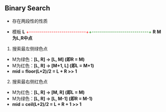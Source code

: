 ## Binary Search

+ 存在两段性的性质

+ 模板
**L**  <font color="red">+----------------------------+</font><font color="green">+----------------------------+</font>  **R**
**M为L,R中点**

1. 搜索最左侧绿色点
  - M为绿色：**[L, R] -> [L, M] (即R = M)**
  - M为红色：**[L, R] -> [M+1, L] (即L = M+1)**
  - **mid =  floor(L+2)/2 = L + R >> 1** 

2. 搜索最右侧红色点
  - M为红色：**[L, R] -> [M, R] (即L = M)**
  - M为绿色：**[L, R] -> [L, M-1] (即R = M-1)**
  - **mid =  ceil(L+2)/2 = L + R + 1 >> 1**

